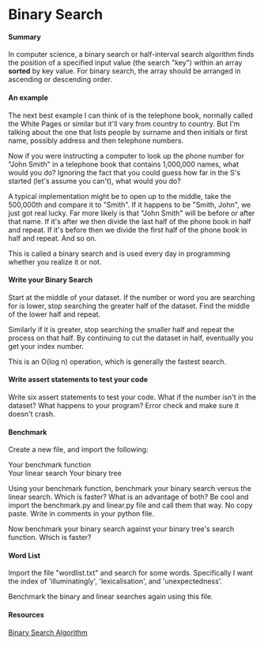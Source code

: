 Binary Search
===============

#### Summary

In computer science, a binary search or half-interval search algorithm finds the position of a specified input value (the search "key") within an array **sorted** by key value. For binary search, the array should be arranged in ascending or descending order. 

#### An example
The next best example I can think of is the telephone book, normally called the White Pages or similar but it'll vary from country to country. But I'm talking about the one that lists people by surname and then initials or first name, possibly address and then telephone numbers.

Now if you were instructing a computer to look up the phone number for "John Smith" in a telephone book that contains 1,000,000 names, what would you do? Ignoring the fact that you could guess how far in the S's started (let's assume you can't), what would you do?

A typical implementation might be to open up to the middle, take the 500,000th and compare it to "Smith". If it happens to be "Smith, John", we just got real lucky. Far more likely is that "John Smith" will be before or after that name. If it's after we then divide the last half of the phone book in half and repeat. If it's before then we divide the first half of the phone book in half and repeat. And so on.

This is called a binary search and is used every day in programming whether you realize it or not.

#### Write your Binary Search

Start at the middle of your dataset.
If the number or word you are searching for is lower, stop searching the greater half of the dataset. Find the middle of the lower half and repeat.

Similarly if it is greater, stop searching the smaller half and repeat the process on that half. By continuing to cut the dataset in half, eventually you get your index number. 

This is an O(log n) operation, which is generally the fastest search.

#### Write assert statements to test your code

Write six assert statements to test your code. What if the number isn't in the dataset? What happens to your program? Error check and make sure it doesn't crash.

#### Benchmark

Create a new file, and import the following:

Your benchmark function  
Your linear search
Your binary tree

Using your benchmark function, benchmark your binary search versus the linear search. Which is faster? What is an advantage of both? Be cool and import the benchmark.py and linear.py file and call them that way. No copy paste. Write in comments in your python file.

Now benchmark your binary search against your binary tree's search function. Which is faster?


#### Word List

Import the file "wordlist.txt" and search for some words. Specifically I want the index of 'illuminatingly', 'lexicalisation', and 'unexpectedness'.

Benchmark the binary and linear searches again using this file. 


#### Resources
[Binary Search Algorithm](http://en.wikipedia.org/wiki/Binary_search_algorithm)